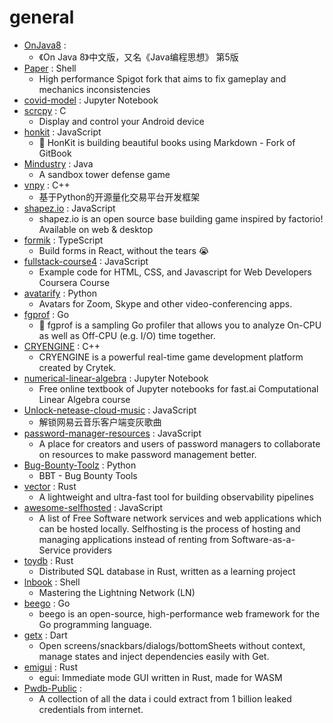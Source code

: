 # general
- [OnJava8](https://github.com/LingCoder/OnJava8) : 
  - 《On Java 8》中文版，又名《Java编程思想》 第5版
- [Paper](https://github.com/PaperMC/Paper) : Shell
  - High performance Spigot fork that aims to fix gameplay and mechanics inconsistencies
- [covid-model](https://github.com/rtcovidlive/covid-model) : Jupyter Notebook
- [scrcpy](https://github.com/Genymobile/scrcpy) : C
  - Display and control your Android device
- [honkit](https://github.com/honkit/honkit) : JavaScript
  - 📖 HonKit is building beautiful books using Markdown - Fork of GitBook
- [Mindustry](https://github.com/Anuken/Mindustry) : Java
  - A sandbox tower defense game
- [vnpy](https://github.com/vnpy/vnpy) : C++
  - 基于Python的开源量化交易平台开发框架
- [shapez.io](https://github.com/tobspr/shapez.io) : JavaScript
  - shapez.io is an open source base building game inspired by factorio! Available on web & desktop
- [formik](https://github.com/formik/formik) : TypeScript
  - Build forms in React, without the tears 😭
- [fullstack-course4](https://github.com/jhu-ep-coursera/fullstack-course4) : JavaScript
  - Example code for HTML, CSS, and Javascript for Web Developers Coursera Course
- [avatarify](https://github.com/alievk/avatarify) : Python
  - Avatars for Zoom, Skype and other video-conferencing apps.
- [fgprof](https://github.com/felixge/fgprof) : Go
  - 🚀 fgprof is a sampling Go profiler that allows you to analyze On-CPU as well as Off-CPU (e.g. I/O) time together.
- [CRYENGINE](https://github.com/CRYTEK/CRYENGINE) : C++
  - CRYENGINE is a powerful real-time game development platform created by Crytek.
- [numerical-linear-algebra](https://github.com/fastai/numerical-linear-algebra) : Jupyter Notebook
  - Free online textbook of Jupyter notebooks for fast.ai Computational Linear Algebra course
- [Unlock-netease-cloud-music](https://github.com/meng-chuan/Unlock-netease-cloud-music) : JavaScript
  - 解锁网易云音乐客户端变灰歌曲
- [password-manager-resources](https://github.com/apple/password-manager-resources) : JavaScript
  - A place for creators and users of password managers to collaborate on resources to make password management better.
- [Bug-Bounty-Toolz](https://github.com/m4ll0k/Bug-Bounty-Toolz) : Python
  - BBT - Bug Bounty Tools
- [vector](https://github.com/timberio/vector) : Rust
  - A lightweight and ultra-fast tool for building observability pipelines
- [awesome-selfhosted](https://github.com/awesome-selfhosted/awesome-selfhosted) : JavaScript
  - A list of Free Software network services and web applications which can be hosted locally. Selfhosting is the process of hosting and managing applications instead of renting from Software-as-a-Service providers
- [toydb](https://github.com/erikgrinaker/toydb) : Rust
  - Distributed SQL database in Rust, written as a learning project
- [lnbook](https://github.com/lnbook/lnbook) : Shell
  - Mastering the Lightning Network (LN)
- [beego](https://github.com/astaxie/beego) : Go
  - beego is an open-source, high-performance web framework for the Go programming language.
- [getx](https://github.com/jonataslaw/getx) : Dart
  - Open screens/snackbars/dialogs/bottomSheets without context, manage states and inject dependencies easily with Get.
- [emigui](https://github.com/emilk/emigui) : Rust
  - egui: Immediate mode GUI written in Rust, made for WASM
- [Pwdb-Public](https://github.com/FlameOfIgnis/Pwdb-Public) : 
  - A collection of all the data i could extract from 1 billion leaked credentials from internet.
